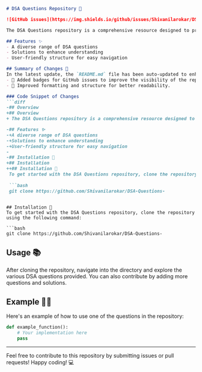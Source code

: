 ```markdown
# DSA Questions Repository 🚀

![GitHub issues](https://img.shields.io/github/issues/Shivanilarokar/DSA-Questions-) ![GitHub forks](https://img.shields.io/github/forks/Shivanilarokar/DSA-Questions-) ![GitHub stars](https://img.shields.io/github/stars/Shivanilarokar/DSA-Questions-)

The DSA Questions repository is a comprehensive resource designed to provide a collection of Data Structures and Algorithms (DSA) questions to help you enhance your coding skills and prepare for technical interviews.

## Features ✨
- A diverse range of DSA questions
- Solutions to enhance understanding
- User-friendly structure for easy navigation

## Summary of Changes 💖
In the latest update, the `README.md` file has been auto-updated to enhance clarity and presentation. Key modifications include:
- 🔧 Added badges for GitHub issues to improve the visibility of the repository's activity.
- 📄 Improved formatting and structure for better readability.

### Code Snippet of Changes
```diff
-## Overview
+## Overview
+ The DSA Questions repository is a comprehensive resource designed to provide a collection of Data Structures and Algorithms (DSA) questions to help you enhance your coding skills and prepare for technical interviews.

-## Features ✨
-+A diverse range of DSA questions
-+Solutions to enhance understanding
-+User-friendly structure for easy navigation
-
-## Installation 🚀
+## Installation
++## Installation 🚀
 To get started with the DSA Questions repository, clone the repository using the following command:
 
 ```bash
 git clone https://github.com/Shivanilarokar/DSA-Questions-
 ```
```

## Installation 🚀
To get started with the DSA Questions repository, clone the repository using the following command:

```bash
git clone https://github.com/Shivanilarokar/DSA-Questions-
```

## Usage 📚
After cloning the repository, navigate into the directory and explore the various DSA questions provided. You can also contribute by adding more questions and solutions.

## Example 👩‍💻
Here's an example of how to use one of the questions in the repository:

```python
def example_function():
    # Your implementation here
    pass
```

---

Feel free to contribute to this repository by submitting issues or pull requests! Happy coding! 💻
```